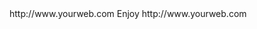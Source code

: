 <? xml version="1.0" ?>
<rss version="2.0">
<channel>
<title>*Freemedia News*</title>
<description></description>
<link>http://www.yourweb.com</link>
<item>
<title>****** Build 2.7.0 New Adult build added ****** Please install your device buffer settings after update its under Wizplus Builds******</title>
<description> Enjoy </description>
<link>http://www.yourweb.com</link>
</channel>
</rss>
